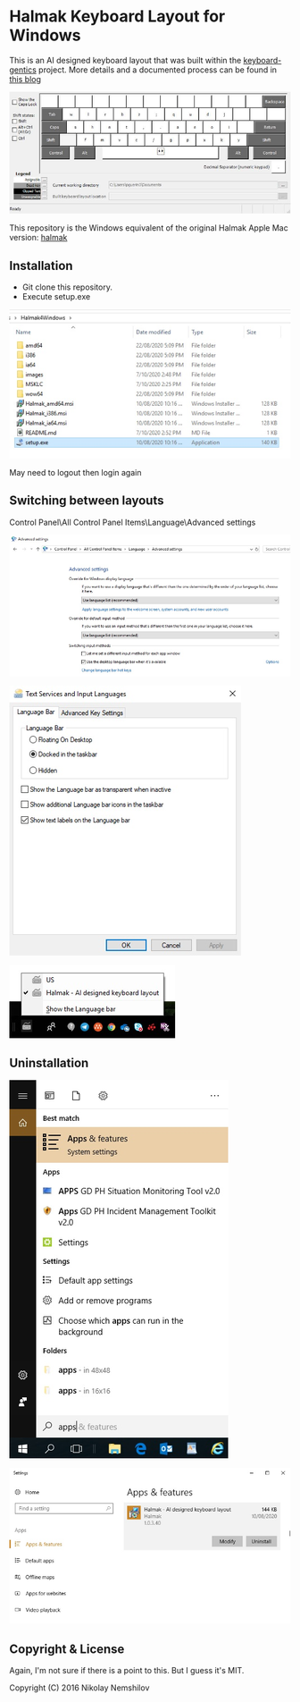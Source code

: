 # Halmak Keyboard Layout for Windows

This is an AI designed keyboard layout that was built within the
[keyboard-gentics](https://github.com/MadRabbit/keyboard-genetics) project.
More details and a documented process can be found in
[this blog](http://nikolay.rocks/categories/optimal+keyboard)

![](images/Halmak.jpg)

This repository is the Windows equivalent of the original Halmak Apple Mac version:
[halmak](https://github.com/MadRabbit/halmak)

## Installation

* Git clone this repository.
* Execute setup.exe

![](images/installation.jpg)

May need to logout then login again

## Switching between layouts

Control Panel\All Control Panel Items\Language\Advanced settings

![](images/language.jpg)

![](images/language.options.jpg)

![](images/taskbar.jpg)

## Uninstallation

![](images/choose.apps.jpg)

![](images/uninstall.jpg)

## Copyright & License

Again, I'm not sure if there is a point to this. But I guess it's MIT.

Copyright (C) 2016 Nikolay Nemshilov
